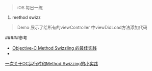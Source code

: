 >iOS 每日一练

1. method swizz    


>Demo 展示了给所有的viewController 中viewDidLoad方法添加代码   

#####参考 

* [Objective-C Method Swizzling 的最佳实践](http://blog.leichunfeng.com/blog/2015/06/14/objective-c-method-swizzling-best-practice/)        
* 
[一次关于OC运行时和Method Swizzing的小实践](http://wxgbridgeq.github.io/blog/2015/07/23/oc-runtime-practice/) 

